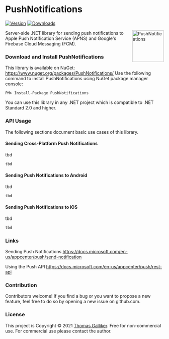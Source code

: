 # PushNotifications
[![Version](https://img.shields.io/nuget/v/PushNotifications.svg)](https://www.nuget.org/packages/PushNotifications)  [![Downloads](https://img.shields.io/nuget/dt/PushNotifications.svg)](https://www.nuget.org/packages/PushNotifications)

<img src="https://raw.githubusercontent.com/thomasgalliker/PushNotifications/develop/logo.png" height="100" alt="PushNotifications" align="right">
Server-side .NET library for sending push notifications to Apple Push Notification Service (APNS) and Google's Firebase Cloud Messaging (FCM).

### Download and Install PushNotifications
This library is available on NuGet: https://www.nuget.org/packages/PushNotifications/
Use the following command to install PushNotifications using NuGet package manager console:

    PM> Install-Package PushNotifications

You can use this library in any .NET project which is compatible to .NET Standard 2.0 and higher.

### API Usage
The following sections document basic use cases of this library.

#### Sending Cross-Platform Push Notifications
tbd
```C#
tbd
```


#### Sending Push Notifications to Android
tbd
```C#
tbd
```

#### Sending Push Notifications to iOS
tbd
```C#
tbd
```

### Links
Sending Push Notifications
https://docs.microsoft.com/en-us/appcenter/push/send-notification

Using the Push API
https://docs.microsoft.com/en-us/appcenter/push/rest-api

### Contribution
Contributors welcome! If you find a bug or you want to propose a new feature, feel free to do so by opening a new issue on github.com.

### License
This project is Copyright &copy; 2021 [Thomas Galliker](https://ch.linkedin.com/in/thomasgalliker). Free for non-commercial use. For commercial use please contact the author.
